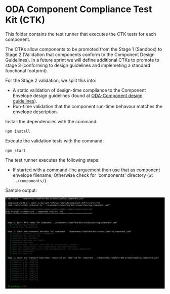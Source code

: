 # ODA Component Compliance Test Kit (CTK)

This folder contains the test runner that executes the CTK tests for each component.

The CTKs allow components to be promoted from the Stage 1 (Sandbox) to Stage 2 (Validation that components conform to the Component Design Guidelines). In a future sprint we will define additional CTKs to promote to stage 3  (conforming to design guidelines and implemeting a standard functional footprint).

For the Stage 2 validation, we split this into:
* A static validation of design-time compliance to the Component Envelope design guidelines (found at [ODA-Component design guidelines](./components/readme.md)).
* Run-time validation that the component run-time behavour matches the envelope description.




Install the dependencies with the command:

``` 
npm install
```

Execute the validation tests with the command:
```
npm start
```

The test runner executes the following steps:

* If started with a command-line arguement then use that as component envelope filename; Otherwise check for 'components' directory (`at ../components/`).

Sample output:

![Sample output](sampleOutput.png)
